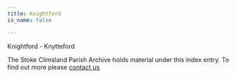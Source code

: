```yaml
---
title: Knightford
is_name: false

---
```


Knightford - Knytteford


The Stoke Climsland Parish Archive holds material under this index entry. To find out more please [contact us](/contact/)
